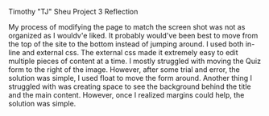 Timothy "TJ" Sheu Project 3 Reflection

My process of modifying the page to match the screen shot was not as organized as I wouldv'e liked. It probably would've been best to move from the top of the site to the bottom instead of jumping around. I used both in-line and external css. The external css made it extremely easy to edit multiple pieces of content at a time. I mostly struggled with moving the Quiz form to the right of the image. However, after some trial and error, the solution was simple, I used float to move the form around. Another thing I struggled with was creating space to see the background behind the title and the main content. However, once I realized margins could help, the solution was simple. 